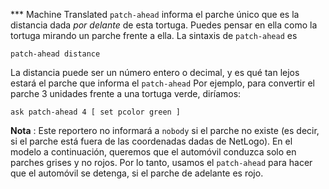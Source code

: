 ﻿*** Machine Translated
`patch-ahead` informa el parche único que es la distancia dada *por delante* de esta tortuga. Puedes pensar en ella como la tortuga mirando un parche frente a ella. La sintaxis de `patch-ahead` es

`patch-ahead distance`

La distancia puede ser un número entero o decimal, y es qué tan lejos estará el parche que informa el `patch-ahead` Por ejemplo, para convertir el parche 3 unidades frente a una tortuga verde, diríamos:



```
ask patch-ahead 4 [ set pcolor green ] 
```


**Nota** : Este reportero no informará a `nobody` si el parche no existe (es decir, si el parche está fuera de las coordenadas dadas de NetLogo). En el modelo a continuación, queremos que el automóvil conduzca solo en parches grises y no rojos. Por lo tanto, usamos el `patch-ahead` para hacer que el automóvil se detenga, si el parche de adelante es rojo.